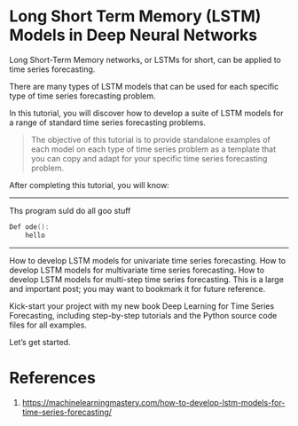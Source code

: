 # Long Short Term Memory (LSTM) Models in Deep Neural Networks

Long Short-Term Memory networks, or LSTMs for short, can be applied to time series forecasting.

There are many types of LSTM models that can be used for each specific type of time series forecasting problem.

In this tutorial, you will discover how to develop a suite of LSTM models for a range of standard time series forecasting problems.

>The objective of this tutorial is to provide standalone examples of each model on each type of time series problem as a template that you can copy and adapt for your specific time series forecasting problem.


After completing this tutorial, you will know:

---
Ths program suld do all goo stuff 
```C++
Def ode():
	hello

```
----

How to develop LSTM models for univariate time series forecasting.
How to develop LSTM models for multivariate time series forecasting.
How to develop LSTM models for multi-step time series forecasting.
This is a large and important post; you may want to bookmark it for future reference.

Kick-start your project with my new book Deep Learning for Time Series Forecasting, including step-by-step tutorials and the Python source code files for all examples.

Let’s get started.

# References
1. https://machinelearningmastery.com/how-to-develop-lstm-models-for-time-series-forecasting/
